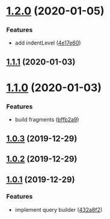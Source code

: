 # [1.2.0](https://github.com/jaccomeijer/graphql-query-builder/compare/v1.1.1...v1.2.0) (2020-01-05)


### Features

* add indentLevel ([4e17e60](https://github.com/jaccomeijer/graphql-query-builder/commit/4e17e60123d206b7b0ad43df4d32c8ac165fa3cb))



## [1.1.1](https://github.com/jaccomeijer/graphql-query-builder/compare/v1.1.0...v1.1.1) (2020-01-03)



# [1.1.0](https://github.com/jaccomeijer/graphql-query-builder/compare/v1.0.3...v1.1.0) (2020-01-03)


### Features

* build fragments ([bffb2a9](https://github.com/jaccomeijer/graphql-query-builder/commit/bffb2a91e993b40a1d8346ef8f2f33374885c27f))



## [1.0.3](https://github.com/jaccomeijer/graphql-query-builder/compare/v1.0.2...v1.0.3) (2019-12-29)



## [1.0.2](https://github.com/jaccomeijer/graphql-query-builder/compare/v1.0.1...v1.0.2) (2019-12-29)



## [1.0.1](https://github.com/jaccomeijer/graphql-query-builder/compare/432a8f2564be8d4b4cba783a0251b1f3b25a1eea...v1.0.1) (2019-12-29)


### Features

* implement query builder ([432a8f2](https://github.com/jaccomeijer/graphql-query-builder/commit/432a8f2564be8d4b4cba783a0251b1f3b25a1eea))



